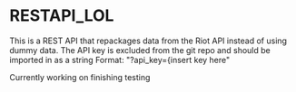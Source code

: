 # RESTAPI_LOL

This is a REST API that repackages data from the Riot API instead of using dummy data. The API key is excluded from the git repo and should be imported in as a string
Format: "?api_key={insert key here"


Currently working on finishing testing

